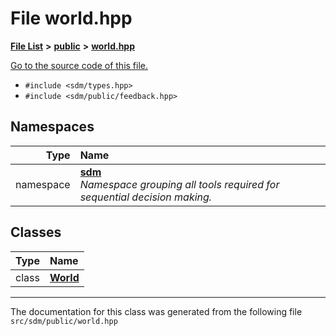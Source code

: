 
<NavBar active_item_id="2"/>

# File world.hpp


[**File List**](files.md) **>** [**public**](dir_33715f1cc09e852083918bf432e54d5e.md) **>** [**world.hpp**](world_8hpp.md)

[Go to the source code of this file.](world_8hpp_source.md)



* `#include <sdm/types.hpp>`
* `#include <sdm/public/feedback.hpp>`









## Namespaces

| Type | Name |
| ---: | :--- |
| namespace | [**sdm**](namespacesdm.md) <br>_Namespace grouping all tools required for sequential decision making._  |

## Classes

| Type | Name |
| ---: | :--- |
| class | [**World**](classsdm_1_1World.md) <br> |














------------------------------
The documentation for this class was generated from the following file `src/sdm/public/world.hpp`
